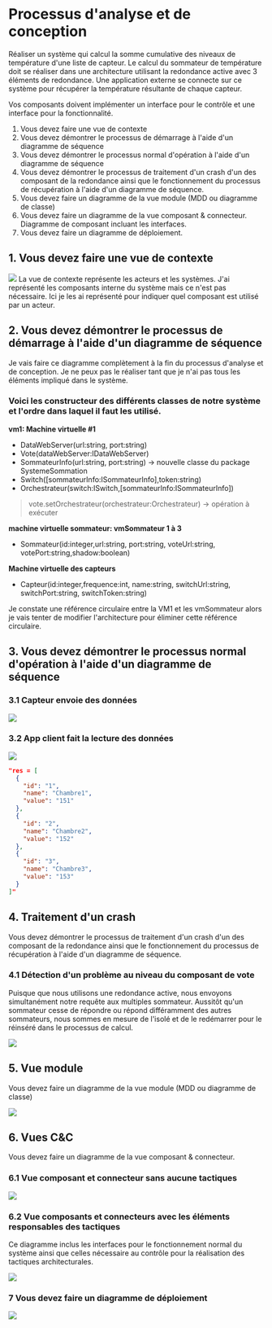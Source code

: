 # Processus d'analyse et de conception
Réaliser un système qui calcul la somme cumulative des niveaux de température d'une liste de capteur. Le calcul du sommateur de température doit se réaliser dans une architecture utilisant la redondance active avec 3 éléments de redondance. Une application externe se connecte sur ce système pour récupérer la température résultante de chaque capteur.

Vos composants doivent implémenter un interface pour le contrôle et une interface pour la fonctionnalité.

1. Vous devez faire une vue de contexte
2. Vous devez démontrer le processus de démarrage à l'aide d'un diagramme de séquence
3. Vous devez démontrer le processus normal d'opération à l'aide d'un diagramme de séquence
4. Vous devez démontrer le processus de traitement d'un crash d'un des composant de la redondance ainsi que le fonctionnement du processus de récupération à l'aide d'un diagramme de séquence.
5. Vous devez faire un diagramme de la vue module (MDD ou diagramme de classe)
6. Vous devez faire un diagramme de la vue composant & connecteur. Diagramme de composant incluant les interfaces.
7. Vous devez faire un diagramme de déploiement.

## 1. Vous devez faire une vue de contexte

![](exercice-DS-redondance/Vue%20contexte.svg)
La vue de contexte représente les acteurs et les systèmes.  J'ai représenté les composants interne du système mais ce n'est pas nécessaire.  Ici je les ai représenté pour indiquer quel composant est utilisé par un acteur.


## 2. Vous devez démontrer le processus de démarrage à l'aide d'un diagramme de séquence
Je vais faire ce diagramme complètement à la fin du processus d'analyse et de conception. Je ne peux pas le réaliser tant que je n'ai pas tous les éléments impliqué dans le système.

### Voici les constructeur des différents classes de notre système et l'ordre dans laquel il faut les utilisé.


**vm1: Machine virtuelle #1**

- DataWebServer(url:string, port:string)
- Vote(dataWebServer:IDataWebServer)
- SommateurInfo(url:string, port:string) -> nouvelle classe du package SystemeSommation
- Switch([sommateurInfo:ISommateurInfo],token:string)
- Orchestrateur(switch:ISwitch,[sommateurInfo:ISommateurInfo])
> vote.setOrchestrateur(orchestrateur:Orchestrateur) -> opération à exécuter 

**machine virtuelle sommateur: vmSommateur 1 à 3**

- Sommateur(id:integer,url:string, port:string, voteUrl:string, votePort:string,shadow:boolean)

**Machine virtuelle des capteurs**

- Capteur(id:integer,frequence:int,  name:string,  switchUrl:string, switchPort:string, switchToken:string)


Je constate une référence circulaire entre la VM1 et les vmSommateur alors je vais tenter de modifier l'architecture pour éliminer cette référence circulaire.

## 3. Vous devez démontrer le processus normal d'opération à l'aide d'un diagramme de séquence
### 3.1 Capteur envoie des données
![](exercice-DS-redondance/Opération%20normal.svg)


### 3.2 App client fait la lecture des données
![](exercice-DS-redondance/App%20client%20fait%20la%20lecture%20des%20données.svg)
```json
"res = [
  {
    "id": "1",
    "name": "Chambre1",
    "value": "151"
  },
  {
    "id": "2",
    "name": "Chambre2",
    "value": "152"
  },
  {
    "id": "3",
    "name": "Chambre3",
    "value": "153"
  }
]"
```

 ## 4. Traitement d'un crash
Vous devez démontrer le processus de traitement d'un crash d'un des composant de la redondance ainsi que le fonctionnement du processus de récupération à l'aide d'un diagramme de séquence.

### 4.1 Détection d'un problème au niveau du composant de vote
Puisque que nous utilisons une redondance active, nous envoyons simultanément notre requête aux multiples sommateur. Aussitôt qu'un sommateur cesse de répondre ou répond différamment des autres sommateurs, nous sommes en mesure de l'isolé et de le redémarrer pour le réinséré dans le processus de calcul.

![](exercice-DS-redondance/Détection%20d'un%20problème%20au%20niveau%20du%20composant%20de%20vote.svg)


## 5. Vue module
Vous devez faire un diagramme de la vue module (MDD ou diagramme de classe)

![](exercice-DS-redondance/vue%20module.svg)

## 6. Vues C&C
Vous devez faire un diagramme de la vue composant & connecteur. 

### 6.1 Vue composant et connecteur sans aucune tactiques

![](exercice-DS-redondance/Vue%20composant%20et%20connecteur.svg)

### 6.2 Vue composants et connecteurs avec les éléments responsables des tactiques
Ce diagramme inclus les interfaces pour le fonctionnement normal du système ainsi que celles nécessaire au contrôle pour la réalisation des tactiques architecturales.

![](exercice-DS-redondance/C&C%20with%20interface.svg)

### 7 Vous devez faire un diagramme de déploiement

![](exercice-DS-redondance/Allocation%20%20Vue%20de%20déploiement.svg)
